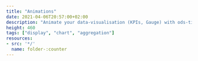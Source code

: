 ```yaml
---
title: "Animations"
date: 2021-04-06T20:57:00+02:00
description: "Animate your data-visualisation (KPIs, Gauge) with ods-timer."
height: 460
tags: ["display", "chart", "aggregation"]
resources:
- src: '*/'
  name: folder-:counter
---
```

